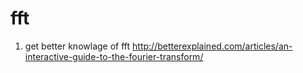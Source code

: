 # fft

1. get better knowlage of fft
http://betterexplained.com/articles/an-interactive-guide-to-the-fourier-transform/

